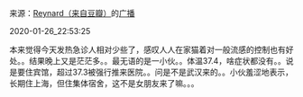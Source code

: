来源：[Reynard（来自豆瓣）](https://www.douban.com/people/2367590/)的[广播](https://www.douban.com/people/2367590/status/2775059232/)


2020-01-26_22:53:25


本来觉得今天发热急诊人相对少些了，感叹人人在家猫着对一般流感的控制也有好处。。结果晚上又是茫茫多。。最无语的是一小伙。。体温37.4，啥症状都没有。。说是要住宾馆，超过37.3被强行推来医院。。问是不是武汉来的。。小伙羞涩地表示，长期住上海，但住集体宿舍，这不是女朋友来了嘛。。。
